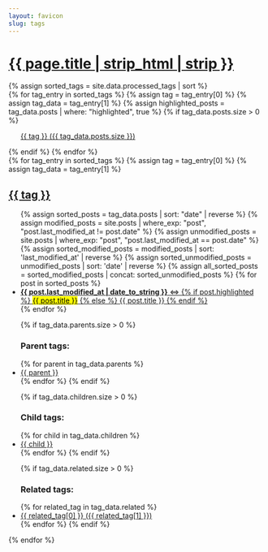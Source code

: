 ```yaml
---
layout: favicon
slug: tags
---
```

<h1 class="post-title"><a href="#bottom-of-page" aria-label="Go to bottom">{{ page.title | strip_html | strip }}</a></h1>
<div class="post-wrapper" aria-label="List of all tags">
    <aside class="tagged-posts">
    {% assign sorted_tags = site.data.processed_tags | sort %}  
    <div class="tag-list">
        {% for tag_entry in sorted_tags %}
        {% assign tag = tag_entry[0] %}
        {% assign tag_data = tag_entry[1] %}
        {% assign highlighted_posts = tag_data.posts | where: "highlighted", true %}
        {% if tag_data.posts.size > 0 %}
        <ul class="search-link">
            <a href="#{{ tag | slugify }}" aria-label="Tag {{ tag }} with {{ tag_data.posts.size }} posts">
                {{ tag }} ({{ tag_data.posts.size }})
            </a>
        </ul>
        {% endif %}
        {% endfor %}
    </div>
    </aside>
    <aside class="tagged-posts">
    {% for tag_entry in sorted_tags %}
    {% assign tag = tag_entry[0] %}
    {% assign tag_data = tag_entry[1] %}
    <div class="tag-list" id="{{ tag | slugify }}" aria-labelledby="{{ tag | slugify }}-heading">
        <h2 id="{{ tag | slugify }}-heading">
            <a href="#" aria-label="Back to top">{{ tag }}</a>
        </h2>
        <ul class="search-link">
        {% assign sorted_posts = tag_data.posts | sort: "date" | reverse %}
        {% assign modified_posts = site.posts | where_exp: "post", "post.last_modified_at != post.date" %}
        {% assign unmodified_posts = site.posts | where_exp: "post", "post.last_modified_at == post.date" %}
        {% assign sorted_modified_posts = modified_posts | sort: 'last_modified_at' | reverse %}
        {% assign sorted_unmodified_posts = unmodified_posts | sort: 'date' | reverse %}
        {% assign all_sorted_posts = sorted_modified_posts | concat: sorted_unmodified_posts %}
          {% for post in sorted_posts %}
            <li><a href="{{ post.url }}">
                <time datetime="{{ post.date | date_to_xmlschema }}"><strong> {{ post.last_modified_at | date_to_string }}</strong></time>
                &hArr;
                {% if post.highlighted %}
                <mark>{{ post.title }}</mark>
                {% else %}
                {{ post.title }}
                {% endif %}
            </a></li>
            {% endfor %}
        </ul>
        <ul class="search-link">
        {% if tag_data.parents.size > 0 %}
        <h3>Parent tags:</h3>
            {% for parent in tag_data.parents %}
            <li><a href="#{{ parent | slugify }}" aria-label="Parent tag {{ parent }}">{{ parent }}</a></li>
            {% endfor %}
            {% endif %}
        </ul>
        <ul class="search-link">
            {% if tag_data.children.size > 0 %}
            <h3>Child tags:</h3>
            {% for child in tag_data.children %}
            <li><a href="#{{ child | slugify }}" aria-label="Child tag {{ child }}">{{ child }}</a></li>
            {% endfor %}
            {% endif %}
        </ul>
        <ul class="search-link">
        {% if tag_data.related.size > 0 %}
        <h3>Related tags:</h3>
            {% for related_tag in tag_data.related %}
            <li><a href="#{{ related_tag[0] | slugify }}" aria-label="Related tag {{ related_tag[0] }}">
                {{ related_tag[0] }} ({{ related_tag[1] }})
            </a></li>
            {% endfor %}
            {% endif %}
        </ul>
    </div>
    {% endfor %}
    </aside>
</div>
